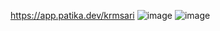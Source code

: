 
https://app.patika.dev/krmsari
![image](https://user-images.githubusercontent.com/77582858/195265575-77ab5cc4-002c-4aaf-a573-dc87c8f3342a.png)
![image](https://user-images.githubusercontent.com/77582858/195265601-11b72523-2a87-4b21-9b4c-c240f8ca6fff.png)
 